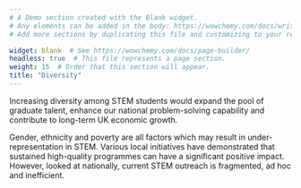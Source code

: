 ```yaml
---
# A Demo section created with the Blank widget.
# Any elements can be added in the body: https://wowchemy.com/docs/writing-markdown-latex/
# Add more sections by duplicating this file and customizing to your requirements.

widget: blank  # See https://wowchemy.com/docs/page-builder/
headless: true  # This file represents a page section.
weight: 15  # Order that this section will appear.
title: "Diversity"
---
```


Increasing diversity among STEM students would expand the pool of graduate talent, enhance our national problem-solving capability and contribute to long-term UK economic growth. 

Gender, ethnicity and poverty are all factors which may result in under-representation in STEM. Various local initiatives have demonstrated that sustained high-quality programmes can have a significant positive impact. However, looked at nationally, current STEM outreach is fragmented, ad hoc and inefficient. 
